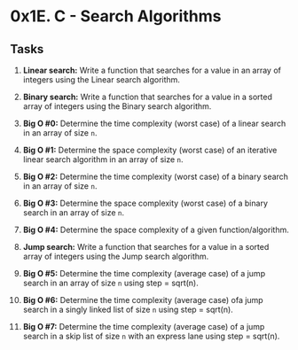 # 0x1E. C - Search Algorithms

## Tasks
1. **Linear search:** Write a function that searches for a value in an array of integers using the Linear search algorithm.

2. **Binary search:** Write a function that searches for a value in a sorted array of integers using the Binary search algorithm.

3. **Big O #0:** Determine the time complexity (worst case) of a linear search in an array of size `n`.

4. **Big O #1:** Determine the space complexity (worst case) of an iterative linear search algorithm in an array of size `n`.

5. **Big O #2:** Determine the time complexity (worst case) of a binary search in an array of size `n`.

6. **Big O #3:** Determine the space complexity (worst case) of a binary search in an array of size `n`.

7. **Big O #4:** Determine the space complexity of a given function/algorithm.

8. **Jump search:** Write a function that searches for a value in a sorted array of integers using the Jump search algorithm.

9. **Big O #5:** Determine the time complexity (average case) of a jump search in an array of size `n` using step = sqrt(n).

14. **Big O #6:** Determine the time complexity (average case) ofa jump search in a singly linked list of size `n` using step = sqrt(n).

15. **Big O #7:** Determine the time complexity (average case) of a jump search in a skip list of size `n` with an express lane using step = sqrt(n).
